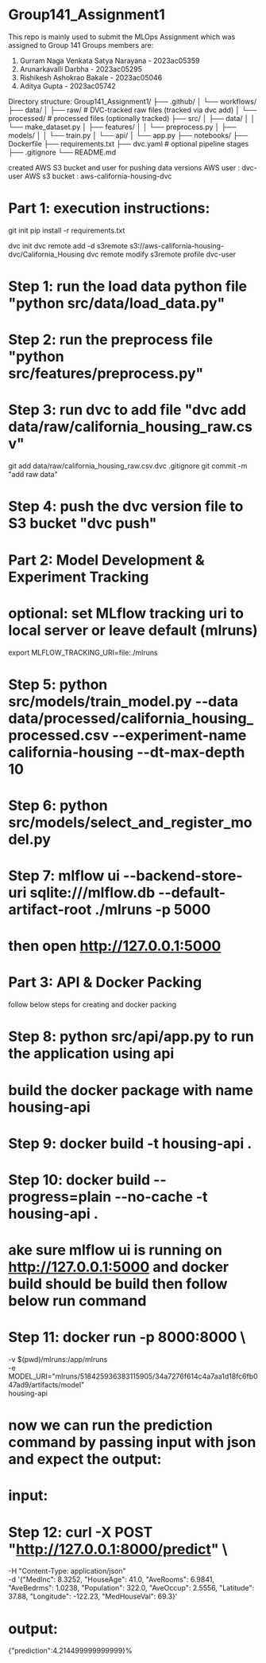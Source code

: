 # Group141_Assignment1
This repo is mainly used to submit the MLOps Assignment which was assigned to Group 141
Groups members are:
1. Gurram Naga Venkata Satya Narayana - 2023ac05359
2. Arunarkavalli Darbha - 2023ac05295
3. Rishikesh Ashokrao Bakale - 2023ac05046
4. Aditya Gupta - 2023ac05742

Directory structure:
Group141_Assignment1/
├── .github/
│   └── workflows/
├── data/
│   ├── raw/           # DVC-tracked raw files (tracked via dvc add)
│   └── processed/     # processed files (optionally tracked)
├── src/
│   ├── data/
│   │   └── make_dataset.py
│   ├── features/
│   │   └── preprocess.py
│   ├── models/
│   │   └── train.py
│   └── api/
│       └── app.py
├── notebooks/
├── Dockerfile
├── requirements.txt
├── dvc.yaml           # optional pipeline stages
├── .gitignore
└── README.md

created AWS S3 bucket and user for pushing data versions
AWS user : dvc-user
AWS s3 bucket : aws-california-housing-dvc  

# Part 1: execution instructions:
git init
pip install -r requirements.txt

dvc init
dvc remote add -d s3remote s3://aws-california-housing-dvc/California_Housing
dvc remote modify s3remote profile dvc-user
# Step 1: run the load data python file "python src/data/load_data.py"
# Step 2: run the preprocess file "python src/features/preprocess.py"

# Step 3: run dvc to add file "dvc add data/raw/california_housing_raw.csv"
git add data/raw/california_housing_raw.csv.dvc .gitignore
git commit -m "add raw data"

# Step 4: push the dvc version file to S3 bucket "dvc push"

# Part 2: Model Development & Experiment Tracking
# optional: set MLflow tracking uri to local server or leave default (mlruns)
export MLFLOW_TRACKING_URI=file:./mlruns
# Step 5: python src/models/train_model.py --data data/processed/california_housing_processed.csv --experiment-name california-housing --dt-max-depth 10
# Step 6: python src/models/select_and_register_model.py
# Step 7: mlflow ui --backend-store-uri sqlite:///mlflow.db --default-artifact-root ./mlruns -p 5000
# then open http://127.0.0.1:5000

# Part 3: API & Docker Packing
follow below steps for creating and docker packing
# Step 8: python src/api/app.py to run the application using api
# build the docker package with name housing-api
# Step 9: docker build -t housing-api .
# Step 10: docker build --progress=plain --no-cache -t housing-api .

# ake sure mlflow ui is running on http://127.0.0.1:5000 and docker build should be build then follow below run command
# Step 11: docker run -p 8000:8000 \
  -v $(pwd)/mlruns:/app/mlruns \
  -e MODEL_URI="mlruns/518425936383115905/34a7276f614c4a7aa1d18fc6fb047ad9/artifacts/model" \
  housing-api

# now we can run the prediction command by passing input with json and expect the output:
# input:
# Step 12: curl -X POST "http://127.0.0.1:8000/predict" \
-H "Content-Type: application/json" \
-d '{"MedInc": 8.3252, "HouseAge": 41.0, "AveRooms": 6.9841, "AveBedrms": 1.0238, "Population": 322.0, "AveOccup": 2.5556, "Latitude": 37.88, "Longitude": -122.23, "MedHouseVal": 69.3}'
# output:
{"prediction":4.214499999999999}%    